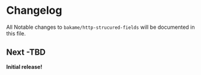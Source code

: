 # Changelog

All Notable changes to `bakame/http-strucured-fields` will be documented in this file.

## Next -TBD

**Initial release!**
